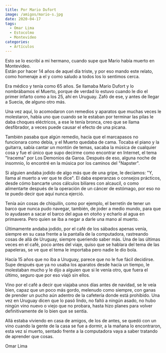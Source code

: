```yaml
---
title: Por Mario Dufort
image: /amigos/mario-s.jpg
date: 2020-04-17
tags:
  - Omar Lima
  - Estocolmo
  - Montevideo
categories:
  - Artículos
---
```

<social-share />

Esto se lo escribí a mi hermano, cuando supe que Mario había muerto en Montevideo.<!-- more --><br/>
Están por hacer 14 años de aquel día triste, y por eso mando este relato, como homenaje a el y como saludo a todos los lo sentimos cerca.

Era médico y tenía como 65 años.
Se llamaba Mario Dufort y lo nombrábamos el Muerto, porque de verdad lo estuvo cuando le dio el primer infarto como a los 25, ahí en Uruguay.
Zafó de ese, y antes de llegar a Suecia, de alguno otro más.

Una vez aquí, lo acomodaron con remedios y aparatos que muchas veces le molestaron, había uno que cuando se le estaban por terminar las pilas le daba choques eléctricos, a ese
le tenía bronca, creo que se llama desfibrador, a veces puede causar el efecto de una picana.

También pasaba que algún remedio, hacía que el marcapasos no funcionara como debía, y el Muerto quedaba de cama.
Tocaba el piano y la guitarra, sabía cantar un montón de temas, sacaba la música de cualquier cosa y fue el único que supo decirme como encontrar en Internet, el tema "Iracema"
por Los Demonios da Garoa.
Después de eso, alguna noche de insomnio, lo encontré en la música por los caminos del "Napster".

Si alguien andaba jodido de algo más que de una gripe, le decíamos: "Y, llama al muerto a ver que te dice". El daba esperanzas o consejos prácticos, desde cómo bancarte unos
cálculos biliares con alcaucil, o como alimentarte después de la operación de un cáncer de estómago, por eso no te puedo decir que aquí nunca ejerció.

Tenía aún cosas de chiquilín, como por ejemplo, el berretín de tener un barco que nunca pudo navegar, también, de joder a medio mundo, para que lo ayudasen a sacar el barco del
agua en otoño y echarlo al agua en primavera.
Pero quien se iba a negar a darle una mano al muerto.

Últimamente andaba jodido, por el café de los sábados apenas venía, siempre en su casa frente a la pantalla de la computadora, rastreando cosas de allá de Uruguay, siempre
queriendo saber más. Una de las últimas veces en el café, poco antes del viaje, quiso que se hablara del tema de las papeleras, se ve que el tema le importaba pero nadie le dio
bola.

Hacía 15 años que no iba a Uruguay, parece que no le fue fácil decidirse.
Supe después que ya no usaba los aparatos desde hacía un tiempo, le molestaban mucho y le dijo a alguien que si le venía otro, que fuera el último, seguro que por eso viajó sin
ellos.

Vino por el café a decir que viajaba unos días antes de navidad, se le veía bien, capaz que un poco más gordo, melenudo como siempre, con ganas de prender un pucho aún adentro
de la cafetería donde está prohibido.
Una vez en Uruguay dicen que lo pasó lindo, no faltó a ningún asado, no hubo ningún vino nuevo o viejo que no probara, hasta hizo planes para volver definitivamente de lo bien
que se sentía.

Allá estaba viviendo en casa de amigos, de los de antes, se quedó con un vino cuando la gente de la casa se fue a dormir, a la mañana lo encontraron, esta vez sí muerto,
sentado frente a la computadora vaya a saber tratando de aprender que cosas.

Omar Lima
